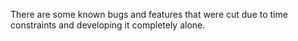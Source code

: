 There are some known bugs and features that were cut due to time constraints and developing it completely alone.
